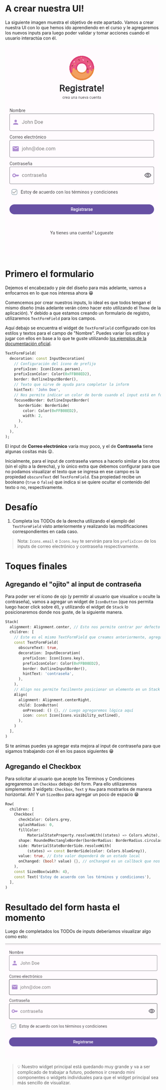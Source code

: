 # A crear nuestra UI!
La siguiente imagen muestra el objetivo de este apartado. Vamos a crear nuestra UI con lo que
hemos ido aprendiendo en el curso y le agregaremos los nuevos inputs para luego poder validar
y tomar acciones cuando el usuario interactúa con él.

![Resultado de este paso](../images/step_03_result.png)

# Primero el formulario
Dejemos el encabezado y pie del diseño para más adelante, vamos a enfocarnos en lo que nos interesa
ahora 😁

Comencemos por crear nuestros inputs, lo ideal es que todos tengan el mismo diseño (más adelante verán
cómo hacer esto utilizando el `Theme` de la aplicación). Y debido a que estamos creando un formulario de
registro, utilizaremos `TextFormField` para los campos.

Aquí debajo se encuentra el widget de `TextFormField` configurado con los estilos y textos para el
campo de "Nombre". Puedes variar los estilos y jugar con ellos en base a lo que te guste utilizando 
[los ejemplos de la documentación oficial](https://api.flutter.dev/flutter/material/InputDecoration-class.html). 

````dart
TextFormField(
  decoration: const InputDecoration(
    // Configuración del ícono de prefijo
    prefixIcon: Icon(Icons.person),
    prefixIconColor: Color(0xFFB08ED2),
    border: OutlineInputBorder(),
    // Texto que sirve de ayuda para completar la inform
    hintText: 'John Doe',
    // Nos permite indicar un color de borde cuando el input está en foco
    focusedBorder: OutlineInputBorder(
      borderSide: BorderSide(
        color: Color(0xFFB08ED2),
        width: 2,
      ),
    ),
  ),
);
````

El input de **Correo electrónico** varía muy poco, y el de **Contraseña** tiene algunas cositas más 😛.

Inicialmente, para el input de contraseña vamos a hacerlo similar a los otros (sin el ojito a la derecha),
y lo único extra que debemos configurar para que no podamos visualizar el texto que se ingresa en ese
campo es la propiedad `obscureText` del `TextFormField`. Esa propiedad recibe un booleano (`true` o `false`) que indica
si se quiere ocultar el contenido del texto o no, respectivamente.

# Desafío
1. Completa los TODOs de la derecha utilizando el ejemplo del `TextFormField` visto anteriormente
y realizando las modificaciones correspondientes en cada caso.

> Nota: `Icons.email` e `Icons.key` te servirán para los `prefixIcon` de los inputs de correo electrónico y contraseña
> respectivamente.

# Toques finales

## Agregando el "ojito" al input de contraseña
Para poder ver el ícono de ojo (y permitir al usuario que visualice u oculte la contraseña), vamos a 
agregar un widget de `IconButton` (que nos permita luego hacer click sobre él), y utilizando el widget de `Stack`
lo posicionaremos donde nos guste, de la siguiente manera.

````dart
Stack(
  alignment: Alignment.center, // Esto nos permite centrar por defecto la posición de cada widget
  children: [
    // Este es el mismo TextFormField que creamos anteriormente, agregado dentro del Stack
    const TextFormField(
      obscureText: true,
      decoration: InputDecoration(
        prefixIcon: Icon(Icons.key),
        prefixIconColor: Color(0xFFB08ED2),
        border: OutlineInputBorder(),
        hintText: 'contraseña',
      ),
    ),
    // Align nos permite facilmente posicionar un elemento en un Stack
    Align(
      alignment: Alignment.centerRight,
      child: IconButton(
        onPressed: () {}, // Luego agregaremos lógica aquí
        icon: const Icon(Icons.visibility_outlined),
      ),
    )
  ],
)
````

Si te animas puedes ya agregar esta mejora al input de contraseña para que sigamos trabajando con él en los pasos
siguientes 😁

## Agregando el Checkbox
Para solicitar al usuario que acepte los Términos y Condiciones agregaremos un `Checkbox` debajo del form. 
Para ello utilizaremos simplemente 3 widgets: `Checkbox`, `Text` y `Row` para mostrarlos de manera horizontal.
Ah! Y un `SizedBox` para agregar un poco de espacio 😁

````dart
Row(
  children: [
    Checkbox(
      checkColor: Colors.grey,
      splashRadius: 0,
      fillColor:
          MaterialStateProperty.resolveWith((states) => Colors.white),
      shape: RoundedRectangleBorder(borderRadius: BorderRadius.circular(5)),
      side: MaterialStateBorderSide.resolveWith(
          (states) => const BorderSide(color: Colors.blueGrey)),
      value: true, // Este valor dependerá de un estado local
      onChanged: (bool? value) {}, // onChanged es un callback que nos permite reaccionar cuando el valor se actualiza
    ),
    const SizedBox(width: 4),
    const Text('Estoy de acuerdo con los términos y condiciones'),
  ],
)
````

# Resultado del form hasta el momento
Luego de completados los TODOs de inputs deberíamos visualizar algo como esto:

![Form de nuestra app - Primer checkpoint](../images/step_03_form_result.png)

> 💡 Nuestro widget principal está quedando muy grande y va a ser complicado de trabajar a futuro,
> podemos ir creando mini componentes o widgets individuales para que el widget principal
> sea más sencillo de visualizar.
